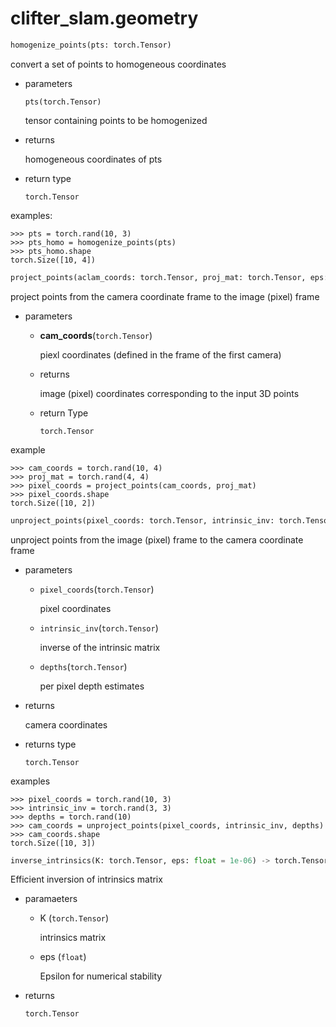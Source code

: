 # clifter_slam.geometry


```python
homogenize_points(pts: torch.Tensor)
```
convert a set of points to homogeneous coordinates

- parameters
  
  ``pts(torch.Tensor)``

  tensor containing points to be homogenized

- returns
  
  homogeneous coordinates of pts

- return type

  ``torch.Tensor``

examples:
```
>>> pts = torch.rand(10, 3)
>>> pts_homo = homogenize_points(pts)
>>> pts_homo.shape
torch.Size([10, 4])
```

```python
project_points(aclam_coords: torch.Tensor, proj_mat: torch.Tensor, eps: Optional[float] = 1e-06) -> torch.Tensor
```

project points from the camera coordinate frame to the image (pixel) frame

- parameters
  
  - **cam_coords**(``torch.Tensor``)
    
    piexl coordinates (defined in the frame of the first camera)

  - returns

    image (pixel) coordinates corresponding to the input 3D points
  
  - return Type

    ``torch.Tensor``
  
example
```
>>> cam_coords = torch.rand(10, 4)
>>> proj_mat = torch.rand(4, 4)
>>> pixel_coords = project_points(cam_coords, proj_mat)
>>> pixel_coords.shape
torch.Size([10, 2])
```

```python
unproject_points(pixel_coords: torch.Tensor, intrinsic_inv: torch.Tensor, depths: torch.Tensor) -> torch.Tensor
```
unproject points from the image (pixel) frame to the camera coordinate frame

- parameters
  - ``pixel_coords``(``torch.Tensor``)

    pixel coordinates
  
  - ``intrinsic_inv``(``torch.Tensor``)

    inverse of the intrinsic matrix
  
  - ``depths``(``torch.Tensor``)

    per pixel depth estimates

- returns

  camera coordinates

- returns type

  ``torch.Tensor``

examples
```
>>> pixel_coords = torch.rand(10, 3)
>>> intrinsic_inv = torch.rand(3, 3)
>>> depths = torch.rand(10)
>>> cam_coords = unproject_points(pixel_coords, intrinsic_inv, depths)
>>> cam_coords.shape
torch.Size([10, 3])
```

```python
inverse_intrinsics(K: torch.Tensor, eps: float = 1e-06) -> torch.Tensor
```
Efficient inversion of intrinsics matrix

- paramaeters
  - K (``torch.Tensor``)
    
    intrinsics matrix
  - eps (``float``)

    Epsilon for numerical stability
  
- returns

  ``torch.Tensor``
